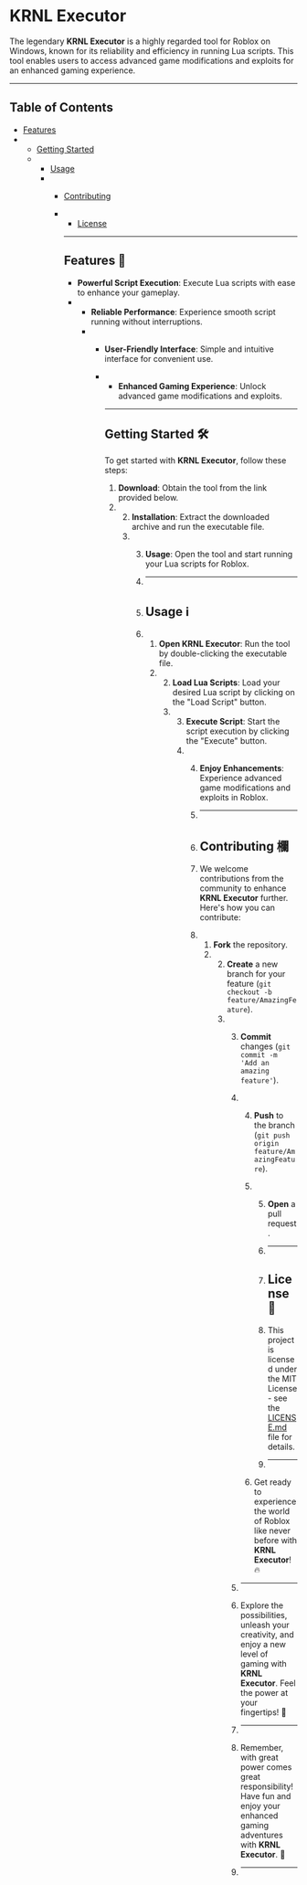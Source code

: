 # KRNL Executor

The legendary **KRNL Executor** is a highly regarded tool for Roblox on Windows, known for its reliability and efficiency in running Lua scripts. This tool enables users to access advanced game modifications and exploits for an enhanced gaming experience.

---

## Table of Contents

- [Features](#features)
- - [Getting Started](#getting-started)
  - - [Usage](#usage)
    - - [Contributing](#contributing)
      - - [License](#license)
       
        - ---

        ## Features 🚀

        - **Powerful Script Execution**: Execute Lua scripts with ease to enhance your gameplay.
        - - **Reliable Performance**: Experience smooth script running without interruptions.
          - - **User-Friendly Interface**: Simple and intuitive interface for convenient use.
            - - **Enhanced Gaming Experience**: Unlock advanced game modifications and exploits.
             
              - ---

              ## Getting Started 🛠

              To get started with **KRNL Executor**, follow these steps:

              1. **Download**: Obtain the tool from the link provided below.
              2. 2. **Installation**: Extract the downloaded archive and run the executable file.
                 3. 3. **Usage**: Open the tool and start running your Lua scripts for Roblox.
                   
                    4. ---
                   
                    5. ## Usage ℹ️
                   
                    6. 1. **Open KRNL Executor**: Run the tool by double-clicking the executable file.
                       2. 2. **Load Lua Scripts**: Load your desired Lua script by clicking on the "Load Script" button.
                          3. 3. **Execute Script**: Start the script execution by clicking the "Execute" button.
                             4. 4. **Enjoy Enhancements**: Experience advanced game modifications and exploits in Roblox.
                               
                                5. ---
                               
                                6. ## Contributing 欄
                               
                                7. We welcome contributions from the community to enhance **KRNL Executor** further. Here's how you can contribute:
                               
                                8. 1. **Fork** the repository.
                                   2. 2. **Create** a new branch for your feature (```git checkout -b feature/AmazingFeature```).
                                      3. 3. **Commit** changes (```git commit -m 'Add an amazing feature'```).
                                         4. 4. **Push** to the branch (```git push origin feature/AmazingFeature```).
                                            5. 5. **Open** a pull request.
                                              
                                               6. ---
                                              
                                               7. ## License 📜
                                              
                                               8. This project is licensed under the MIT License - see the [LICENSE.md](LICENSE.md) file for details.
                                              
                                               9. ---
                                              
                                            6. Get ready to experience the world of Roblox like never before with **KRNL Executor**! 🔥
                                           
                                         5. ---
                                        
                                         6. Explore the possibilities, unleash your creativity, and enjoy a new level of gaming with **KRNL Executor**. Feel the power at your fingertips! 🌟
                                        
                                         7. ---
                                        
                                         8. Remember, with great power comes great responsibility! Have fun and enjoy your enhanced gaming adventures with **KRNL Executor**. 🚀
                                        
                                         9. ---
